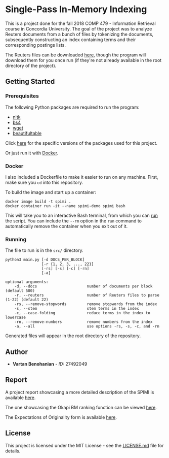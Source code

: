 # Single-Pass In-Memory Indexing

This is a project done for the fall 2018 COMP 479 - Information Retrieval course in Concordia University. The goal of the project was to analyze Reuters documents from a bunch of files by tokenizing the documents, subsequently constructing an index containing terms and their corresponding postings lists.

The Reuters files can be downloaded [here](http://www.daviddlewis.com/resources/testcollections/reuters21578/), though the program will download them for you once run (if they're not already available in the root directory of the project).

## Getting Started

### Prerequisites

The following Python packages are required to run the program:

- [nltk](https://pypi.org/project/nltk/)
- [bs4](https://pypi.org/project/beautifulsoup4/)
- [wget](https://pypi.org/project/wget/)
- [beautifultable](https://pypi.org/project/beautifultable/)

Click [here](requirements.txt) for the specific versions of the packages used for this project.

Or just run it with [Docker](#docker).

### Docker

I also included a Dockerfile to make it easier to run on any machine. First, make sure you `cd` into this repository.

To build the image and start up a container:

```
docker image build -t spimi .
docker container run -it --name spimi-demo spimi bash
```

This will take you to an interactive Bash terminal, from which you can [run](#running) the script. You can include the `--rm` option in the `run` command to automatically remove the container when you exit out of it.

### Running

The file to run is in the `src/` directory.

```
python3 main.py [-d DOCS_PER_BLOCK]
                [-r {1, 2, 3, ..., 22}]
                [-rs] [-s] [-c] [-rn]
                [-a]

optional arguments:
    -d, --docs                      number of documents per block (default 500)
    -r, --reuters                   number of Reuters files to parse (1-22) (default 22)
    -rs, --remove-stopwords         remove stopwords from the index
    -s, --stem                      stem terms in the index
    -c, --case-folding              reduce terms in the index to lowercase
    -rn, --remove-numbers           remove numbers from the index
    -a, --all                       use options -rs, -s, -c, and -rn
```

Generated files will appear in the root directory of the repository.

## Author

- **Vartan Benohanian** - *ID:* 27492049

## Report

A project report showcasing a more detailed description of the SPIMI is available [here](Project%201%20Report.pdf).

The one showcasing the Okapi BM ranking function can be viewed [here](Project%202%20Report.pdf).

The Expectations of Originality form is available [here](Expectations%20of%20Originality.pdf).

## License

This project is licensed under the MIT License - see the [LICENSE.md](LICENSE.md) file for details.
